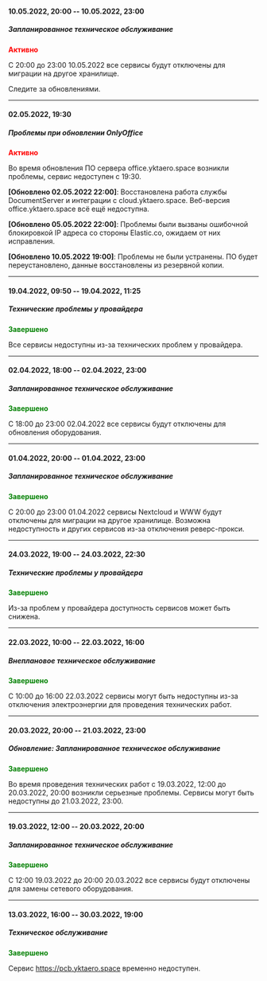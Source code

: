 
#### 10.05.2022, 20:00 -- 10.05.2022, 23:00

##### Запланированное техническое обслуживание

<span style="color:red"><strong>Активно</strong></span>

С 20:00 до 23:00 10.05.2022 все сервисы будут отключены для миграции на другое хранилище.

Следите за обновлениями.

---

#### 02.05.2022, 19:30

##### Проблемы при обновлении OnlyOffice

<span style="color:red"><strong>Активно</strong></span>

Во время обновления ПО сервера office.yktaero.space возникли проблемы, сервис недоступен с 19:30.

**[Обновлено 02.05.2022 22:00]**: Восстановлена работа службы DocumentServer и интеграции с cloud.yktaero.space. Веб-версия office.yktaero.space всё ещё недоступна.

**[Обновлено 05.05.2022 22:00]**: Проблемы были вызваны ошибочной блокировкой IP адреса со стороны Elastic.co, ожидаем от них исправления. 

**[Обновлено 10.05.2022 19:00]**: Проблемы не были устранены. ПО будет переустановлено, данные восстановлены из резервной копии.

---

#### 19.04.2022, 09:50 -- 19.04.2022, 11:25

##### Технические проблемы у провайдера

<span style="color:green"><strong>Завершено</strong></span>

Все сервисы недоступны из-за технических проблем у провайдера.

---

#### 02.04.2022, 18:00 -- 02.04.2022, 23:00

##### Запланированное техническое обслуживание

<span style="color:green"><strong>Завершено</strong></span>

С 18:00 до 23:00 02.04.2022 все сервисы будут отключены для обновления оборудования.

---

#### 01.04.2022, 20:00 -- 01.04.2022, 23:00

##### Запланированное техническое обслуживание

<span style="color:green"><strong>Завершено</strong></span>

С 20:00 до 23:00 01.04.2022 сервисы Nextcloud и WWW будут отключены для миграции на другое хранилище. Возможна недоступность и других сервисов из-за отключения реверс-прокси.

---

#### 24.03.2022, 19:00 -- 24.03.2022, 22:30

##### Технические проблемы у провайдера

<span style="color:green"><strong>Завершено</strong></span>

Из-за проблем у провайдера доступность сервисов может быть снижена.

---

#### 22.03.2022, 10:00 -- 22.03.2022, 16:00

##### Внеплановое техническое обслуживание

<span style="color:green"><strong>Завершено</strong></span>

С 10:00 до 16:00 22.03.2022 сервисы могут быть недоступны из-за отключения электроэнергии для проведения технических работ.

---

#### 20.03.2022, 20:00 -- 21.03.2022, 23:00

##### Обновление: Запланированное техническое обслуживание

<span style="color:green"><strong>Завершено</strong></span>

Во время проведения технических работ с 19.03.2022, 12:00 до 20.03.2022, 20:00 возникли серьезные проблемы. Сервисы могут быть недоступны до 21.03.2022, 23:00.

---

#### 19.03.2022, 12:00 -- 20.03.2022, 20:00 

##### Запланированное техническое обслуживание

<span style="color:green"><strong>Завершено</strong></span>

С 12:00 19.03.2022 до 20:00 20.03.2022 все сервисы будут отключены для замены сетевого оборудования.

---

#### 13.03.2022, 16:00 -- 30.03.2022, 19:00 

##### Техническое обслуживание

<span style="color:green"><strong>Завершено</strong></span>

Сервис https://pcb.yktaero.space временно недоступен.
